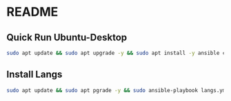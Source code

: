 # README

## Quick Run Ubuntu-Desktop
```bash
sudo apt update && sudo apt upgrade -y && sudo apt install -y ansible curl git software-properties-common && git clone https://github.com/PedroDrago/ansible && cd ansible && ansible-playbook --ask-vault-password local.yml
```

## Install Langs
```bash
sudo apt update && sudo apt pgrade -y && sudo ansible-playbook langs.yml
```
